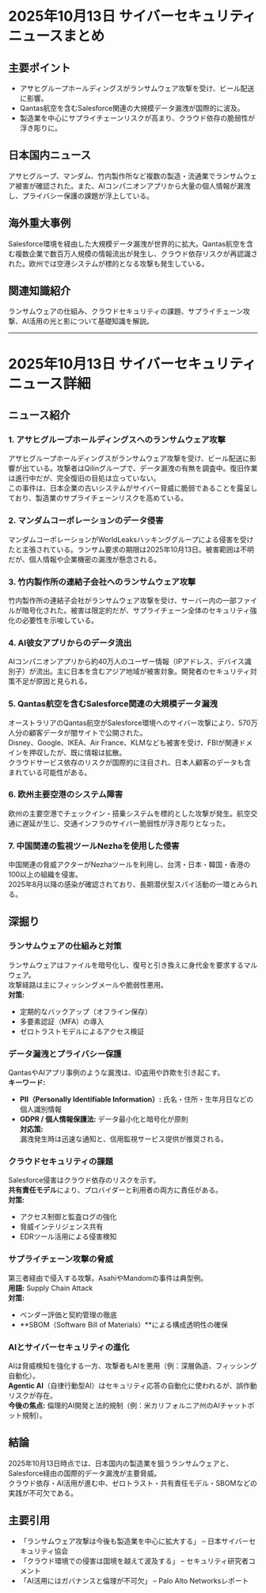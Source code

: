 # 2025年10月13日 サイバーセキュリティニュースまとめ

## 主要ポイント
* アサヒグループホールディングスがランサムウェア攻撃を受け、ビール配送に影響。
* Qantas航空を含むSalesforce関連の大規模データ漏洩が国際的に波及。
* 製造業を中心にサプライチェーンリスクが高まり、クラウド依存の脆弱性が浮き彫りに。

## 日本国内ニュース
アサヒグループ、マンダム、竹内製作所など複数の製造・流通業でランサムウェア被害が確認された。また、AIコンパニオンアプリから大量の個人情報が漏洩し、プライバシー保護の課題が浮上している。

## 海外重大事例
Salesforce環境を経由した大規模データ漏洩が世界的に拡大。Qantas航空を含む複数企業で数百万人規模の情報流出が発生し、クラウド依存リスクが再認識された。欧州では空港システムが標的となる攻撃も発生している。

## 関連知識紹介
ランサムウェアの仕組み、クラウドセキュリティの課題、サプライチェーン攻撃、AI活用の光と影について基礎知識を解説。

---

# 2025年10月13日 サイバーセキュリティニュース詳細

## ニュース紹介

### 1. アサヒグループホールディングスへのランサムウェア攻撃
アサヒグループホールディングスがランサムウェア攻撃を受け、ビール配送に影響が出ている。攻撃者はQilinグループで、データ漏洩の有無を調査中。復旧作業は進行中だが、完全復旧の目処は立っていない。  
この事件は、日本企業の古いシステムがサイバー脅威に脆弱であることを露呈しており、製造業のサプライチェーンリスクを高めている。

### 2. マンダムコーポレーションのデータ侵害
マンダムコーポレーションがWorldLeaksハッキンググループによる侵害を受けたと主張されている。ランサム要求の期限は2025年10月13日。被害範囲は不明だが、個人情報や企業機密の漏洩が懸念される。

### 3. 竹内製作所の連結子会社へのランサムウェア攻撃
竹内製作所の連結子会社がランサムウェア攻撃を受け、サーバー内の一部ファイルが暗号化された。被害は限定的だが、サプライチェーン全体のセキュリティ強化の必要性を示唆している。

### 4. AI彼女アプリからのデータ流出
AIコンパニオンアプリから約40万人のユーザー情報（IPアドレス、デバイス識別子）が流出。主に日本を含むアジア地域が被害対象。開発者のセキュリティ対策不足が原因と見られる。

### 5. Qantas航空を含むSalesforce関連の大規模データ漏洩
オーストラリアのQantas航空がSalesforce環境へのサイバー攻撃により、570万人分の顧客データが闇サイトで公開された。  
Disney、Google、IKEA、Air France、KLMなども被害を受け、FBIが関連ドメインを押収したが、既に情報は拡散。  
クラウドサービス依存のリスクが国際的に注目され、日本人顧客のデータも含まれている可能性がある。

### 6. 欧州主要空港のシステム障害
欧州の主要空港でチェックイン・搭乗システムを標的とした攻撃が発生。航空交通に遅延が生じ、交通インフラのサイバー脆弱性が浮き彫りとなった。

### 7. 中国関連の監視ツールNezhaを使用した侵害
中国関連の脅威アクターがNezhaツールを利用し、台湾・日本・韓国・香港の100以上の組織を侵害。  
2025年8月以降の感染が確認されており、長期潜伏型スパイ活動の一環とみられる。

## 深掘り

### ランサムウェアの仕組みと対策
ランサムウェアはファイルを暗号化し、復号と引き換えに身代金を要求するマルウェア。  
攻撃経路は主にフィッシングメールや脆弱性悪用。  
**対策:**  
- 定期的なバックアップ（オフライン保存）  
- 多要素認証（MFA）の導入  
- ゼロトラストモデルによるアクセス検証  

### データ漏洩とプライバシー保護
QantasやAIアプリ事例のような漏洩は、ID盗用や詐欺を引き起こす。  
**キーワード:**  
- **PII（Personally Identifiable Information）:** 氏名・住所・生年月日などの個人識別情報  
- **GDPR / 個人情報保護法:** データ最小化と暗号化が原則  
**対応策:**  
漏洩発生時は迅速な通知と、信用監視サービス提供が推奨される。

### クラウドセキュリティの課題
Salesforce侵害はクラウド依存のリスクを示す。  
**共有責任モデル**により、プロバイダーと利用者の両方に責任がある。  
**対策:**  
- アクセス制御と監査ログの強化  
- 脅威インテリジェンス共有  
- EDRツール活用による侵害検知  

### サプライチェーン攻撃の脅威
第三者経由で侵入する攻撃。AsahiやMandomの事件は典型例。  
**用語:** Supply Chain Attack  
**対策:**  
- ベンダー評価と契約管理の徹底  
- **SBOM（Software Bill of Materials）**による構成透明性の確保  

### AIとサイバーセキュリティの進化
AIは脅威検知を強化する一方、攻撃者もAIを悪用（例：深層偽造、フィッシング自動化）。  
**Agentic AI**（自律行動型AI）はセキュリティ応答の自動化に使われるが、誤作動リスクが存在。  
**今後の焦点:** 倫理的AI開発と法的規制（例：米カリフォルニア州のAIチャットボット規制）。

## 結論
2025年10月13日時点では、日本国内の製造業を狙うランサムウェアと、Salesforce経由の国際的データ漏洩が主要脅威。  
クラウド依存・AI活用が進む中、ゼロトラスト・共有責任モデル・SBOMなどの実践が不可欠である。

## 主要引用
* 「ランサムウェア攻撃は今後も製造業を中心に拡大する」 – 日本サイバーセキュリティ協会  
* 「クラウド環境での侵害は国境を越えて波及する」 – セキュリティ研究者コメント  
* 「AI活用にはガバナンスと倫理が不可欠」 – Palo Alto Networksレポート
